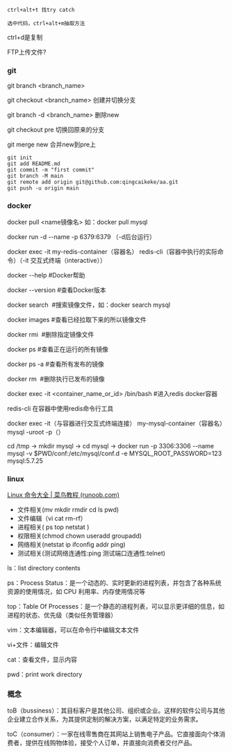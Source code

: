 ```
ctrl+alt+t 找try catch
```

```
选中代码，ctrl+alt+m抽取方法
```

ctrl+d是复制

FTP上传文件?

### git

git branch <branch_name>

git checkout <branch_name> 创建并切换分支

git branch -d <branch_name> 删除new

git checkout pre 切换回原来的分支

git merge new 合并new到pre上

```
git init
git add README.md
git commit -m "first commit"
git branch -M main
git remote add origin git@github.com:qingcaikeke/aa.git
git push -u origin main
```



### docker

docker pull <name镜像名> 如：docker pull mysql

docker run -d --name <Myname> -p 6379:6379 <image>（-d后台运行）

docker exec -it my-redis-container（容器名） redis-cli（容器中执行的实际命令）（-it 交互式终端（interactive））



docker --help  #Docker帮助

 docker --version  #查看Docker版本

 docker search <image> #搜索镜像文件，如：docker search mysql

 docker images  #查看已经拉取下来的所以镜像文件

 docker rmi <image> #删除指定镜像文件

docker ps   #查看正在运行的所有镜像

docker ps -a  #查看所有发布的镜像

 docker rm <image>  #删除执行已发布的镜像

docker exec -it <container_name_or_id> /bin/bash #进入redis docker容器

redis-cli 在容器中使用redis命令行工具

docker exec -it（与容器进行交互式终端连接） my-mysql-container（容器名） mysql -uroot  -p（）



cd /tmp -> mkdir mysql -> cd mysql -> docker run -p 3306:3306 --name mysql -v $PWD/conf:/etc/mysql/conf.d -e MYSQL_ROOT_PASSWORD=123  mysql:5.7.25

### linux

[Linux 命令大全 | 菜鸟教程 (runoob.com)](https://www.runoob.com/linux/linux-command-manual.html)

- 文件相关(mv mkdir rmdir cd ls pwd)
- 文件编辑（vi cat rm-rf）
- 进程相关( ps top netstat )
- 权限相关(chmod chown useradd groupadd)
- 网络相关(netstat ip ifconfig addr ping)
- 测试相关(测试网络连通性:ping 测试端口连通性:telnet)

ls：list directory contents

ps：Process Status：是一个动态的、实时更新的进程列表，并包含了各种系统资源的使用情况，如 CPU 利用率、内存使用情况等

top：Table Of Processes：是一个静态的进程列表，可以显示更详细的信息，如进程的状态、优先级（类似任务管理器）

vim：文本编辑器，可以在命令行中编辑文本文件

vi+文件：编辑文件

cat：查看文件，显示内容

pwd：print work directory



### 概念

toB（bussiness）：其目标客户是其他公司、组织或企业。这样的软件公司与其他企业建立合作关系，为其提供定制的解决方案，以满足特定的业务需求。

toC（consumer）：一家在线零售商在其网站上销售电子产品。它直接面向个体消费者，提供在线购物体验，接受个人订单，并直接向消费者交付产品。





